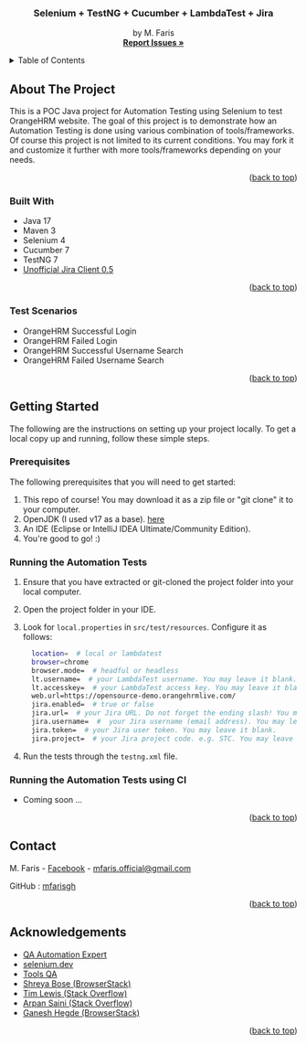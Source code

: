 <!-- Improved compatibility of back to top link: See: https://github.com/othneildrew/Best-README-Template/pull/73 -->
<a name="readme-top"></a>
<!--
*** Thanks for checking out the Best-README-Template. If you have a suggestion
*** that would make this better, please fork the repo and create a pull request
*** or simply open an issue with the tag "enhancement".
*** Don't forget to give the project a star!
*** Thanks again! Now go create something AMAZING! :D
-->



<!-- PROJECT LOGO -->
<br />
<div align="center">

<h3 align="center">Selenium + TestNG + Cucumber + LambdaTest + Jira</h3>

  <p align="center">
    by M. Faris
    <br />
    <a href="https://github.com/mfarisgh/selenium_faris/issues"><strong>Report Issues »</strong></a>
    <br />
  </p>
</div>



<!-- TABLE OF CONTENTS -->
<details>
  <summary>Table of Contents</summary>
  <ol>
    <li>
      <a href="#about-the-project">About The Project</a>
      <ul>
        <li><a href="#built-with">Built With</a></li>
        <li><a href="#test-scenarios">Test Scenarios</a></li>
      </ul>
    </li>
    <li>
      <a href="#getting-started">Getting Started</a>
      <ul>
        <li><a href="#prerequisites">Prerequisites</a></li>
        <li><a href="#running-the-automation-tests">Running the Automation Tests</a></li>
        <li><a href="#running-the-automation-tests-using-ci">Running the Automation Tests using CI</a></li>
      </ul>
    </li>
    <li><a href="#contact">Contact</a></li>
    <li><a href="#acknowledgements">Acknowledgements</a></li>
  </ol>
</details>



<!-- ABOUT THE PROJECT -->
## About The Project

This is a POC Java project for Automation Testing using Selenium to test OrangeHRM website. 
The goal of this project is to demonstrate how an Automation Testing is done using various combination of tools/frameworks. 
Of course this project is not limited to its current conditions. 
You may fork it and customize it further with more tools/frameworks depending on your needs.

<p align="right">(<a href="#readme-top">back to top</a>)</p>


### Built With

* Java 17
* Maven 3
* Selenium 4
* Cucumber 7
* TestNG 7
* [Unofficial Jira Client 0.5](https://github.com/bobcarroll/jira-client)

<p align="right">(<a href="#readme-top">back to top</a>)</p>


### Test Scenarios

* OrangeHRM Successful Login
* OrangeHRM Failed Login
* OrangeHRM Successful Username Search
* OrangeHRM Failed Username Search

<p align="right">(<a href="#readme-top">back to top</a>)</p>



<!-- GETTING STARTED -->
## Getting Started

The following are the instructions on setting up your project locally.
To get a local copy up and running, follow these simple steps.

### Prerequisites

The following prerequisites that you will need to get started:

1. This repo of course! You may download it as a zip file or "git clone" it to your computer.
2. OpenJDK (I used v17 as a base). [here](https://adoptium.net/temurin/releases/)
3. An IDE (Eclipse or IntelliJ IDEA Ultimate/Community Edition).
4. You're good to go! :)


### Running the Automation Tests

1. Ensure that you have extracted or git-cloned the project folder into your local computer.
2. Open the project folder in your IDE.
3. Look for `local.properties` in `src/test/resources`. Configure it as follows:
   
   ```sh
     location=  # local or lambdatest
     browser=chrome
     browser.mode=  # headful or headless
     lt.username=  # your LambdaTest username. You may leave it blank.
     lt.accesskey=  # your LambdaTest access key. You may leave it blank.
     web.url=https://opensource-demo.orangehrmlive.com/
     jira.enabled=  # true or false
     jira.url=  # your Jira URL. Do not forget the ending slash! You may leave it blank.
     jira.username=  #  your Jira username (email address). You may leave it blank.
     jira.token=  # your Jira user token. You may leave it blank.
     jira.project=  # your Jira project code. e.g. STC. You may leave it blank.
   ```
   
4. Run the tests through the `testng.xml` file.


### Running the Automation Tests using CI

* Coming soon ...

<p align="right">(<a href="#readme-top">back to top</a>)</p>



<!-- CONTACT -->
## Contact

M. Faris - [Facebook](https://fb.me/its.me.eff) - mfaris.official@gmail.com

GitHub : [mfarisgh](https://github.com/mfarisgh)

<p align="right">(<a href="#readme-top">back to top</a>)</p>



<!-- ACKNOWLEDGMENTS -->
## Acknowledgements

* [QA Automation Expert](https://qaautomation.expert/2023/10/09/page-object-model-with-selenium-cucumber-and-testng/)
* [selenium.dev](https://www.selenium.dev/documentation/webdriver/troubleshooting/upgrade_to_selenium_4/)
* [Tools QA](https://toolsqa.com/testng/testng-data-provider-excel/)
* [Shreya Bose (BrowserStack)](https://www.browserstack.com/guide/wait-commands-in-selenium-webdriver)
* [Tim Lewis (Stack Overflow)](https://stackoverflow.com/questions/2263929/regarding-application-properties-file-and-environment-variable)
* [Arpan Saini (Stack Overflow)](https://stackoverflow.com/questions/4501215/can-testng-run-multiple-suites)
* [Ganesh Hegde (BrowserStack)](https://www.browserstack.com/guide/how-to-integrate-jira-with-selenium)

<p align="right">(<a href="#readme-top">back to top</a>)</p>



<!-- MARKDOWN LINKS & IMAGES -->
<!-- https://www.markdownguide.org/basic-syntax/#reference-style-links -->
